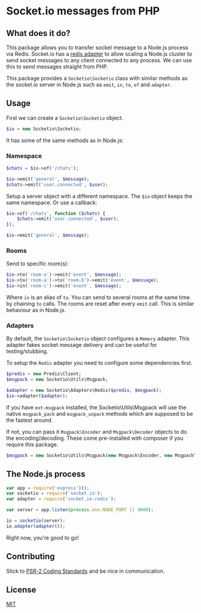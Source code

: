 # Socket.io messages from PHP

## What does it do?
This package allows you to transfer socket message to a Node.js process via Redis.
Socket.io has a [redis adapter]() to allow scaling a Node.js cluster to send socket messages to any client
connected to any process. We can use this to send messages straight from PHP.

This package provides a `Socketio\Socketio` class with similar methods as the socket.io server in Node.js such as
`emit`, `in`, `to`, `of` and `adapter`.

## Usage

First we can create a `Socketio\Socketio` object.

```php
$io = new Socketio\Socketio;
```

It has some of the same methods as in Node.js:

### Namespace

```php
$chats = $io->of('/chats');

$io->emit('general', $message);
$chats->emit('user.connected', $user);
```

Setup a server object with a different namespace. The `$io` object keeps the same namespace.
Or use a callback:

```php
$io->of('/chats', function ($chats) {
    $chats->emit('user.connected', $user);
});

$io->emit('general', $message);
```

### Rooms
Send to specific room(s):

```php
$io->to('room-a')->emit('event', $message);
$io->to('room-a')->to('room-b')->emit('event', $message);
$io->in('room-c')->emit('event', $message);
```

Where `in` is an alias of `to`. You can send to several rooms at the same time by chaining `to` calls.
The rooms are reset after every `emit` call. This is similar behaviour as in Node.js.

### Adapters

By default, the `Socketio\Socketio` object configures a `Memory` adapter.
This adapter fakes socket message delivery and can be useful for testing/stubbing.

To setup the `Redis` adapter you need to configure some dependencies first.

```php
$predis = new Predis\Client;
$msgpack = new Socketio\Utils\Msgpack;

$adapter = new Socketio\Adapters\Redis($predis, $msgpack);
$io->adapter($adapter);
```

If you have `ext-msgpack` installed, the Socketio\Utils\Msgpack will use the native
`msgpack_pack` and `msgpack_unpack` methods which are supposed to be the fastest around.

If not, you can pass it `Msgpack\Encoder` and `Msgpack\Decoder` objects to do the encoding/decoding.
These come pre-installed with composer if you require this package.

```php
$msgpack = new Socketio\Utils\Msgpack(new Msgpack\Encoder, new Msgpack\Decoder);
```

## The Node.js process

```js
var app = require('express')();
var socketio = require('socket.io');
var adapter = require('socket.io-redis');

var server = app.listen(process.env.NODE_PORT || 9000);

io = socketio(server);
io.adapter(adapter());
```

Right now, you're good to go!

## Contributing

Stick to
[PSR-2 Coding Standards](https://github.com/php-fig/fig-standards/blob/master/accepted/PSR-2-coding-style-guide.md)
and be nice in communication.

## License

[MIT](license)